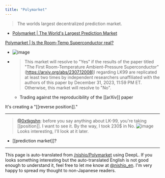 ```yaml
---
title: "Polymarket"
---
```


> The worlds largest decentralized prediction market.
- [Polymarket | The World's Largest Prediction Market](https://polymarket.com/)

[Polymarket | Is the Room-Temp Superconductor real?](https://polymarket.com/event/is-the-room-temp-superconductor-real)
- ![image](https://gyazo.com/dc13f006b3327771c3b17b87c999a534/thumb/1000)
- > This market will resolve to "Yes" if the results of the paper titled "The First Room-Temperature Ambient-Pressure Superconductor" ([https://arxiv.org/abs/2307.12008)](https://arxiv.org/abs/2307.12008)) regarding LK99 are replicated at least two times by independent researchers unaffiliated with the authors of this paper by December 31, 2023, 11:59 PM ET. Otherwise, this market will resolve to "No".
    - Trading against the reproducibility of the [[arXiv]] paper

It's creating a "[[reverse position]]."



---

> [@0xtkgshn](https://twitter.com/0xtkgshn/status/1687770891319705600?s=46&t=gkSZtjGEtUZPO0JCzBxCBw): before you say anything about LK-99, you're taking [[position]]. I want to see it. By the way, I took 230$ in No.
> ![image](https://gyazo.com/d6d569571e3b3cb598f45ca183b8e7e5/thumb/1000)
Looks interesting, I'll look at it later.
- [[prediction market]]?




---
This page is auto-translated from [/nishio/Polymarket](https://scrapbox.io/nishio/Polymarket) using DeepL. If you looks something interesting but the auto-translated English is not good enough to understand it, feel free to let me know at [@nishio_en](https://twitter.com/nishio_en). I'm very happy to spread my thought to non-Japanese readers.